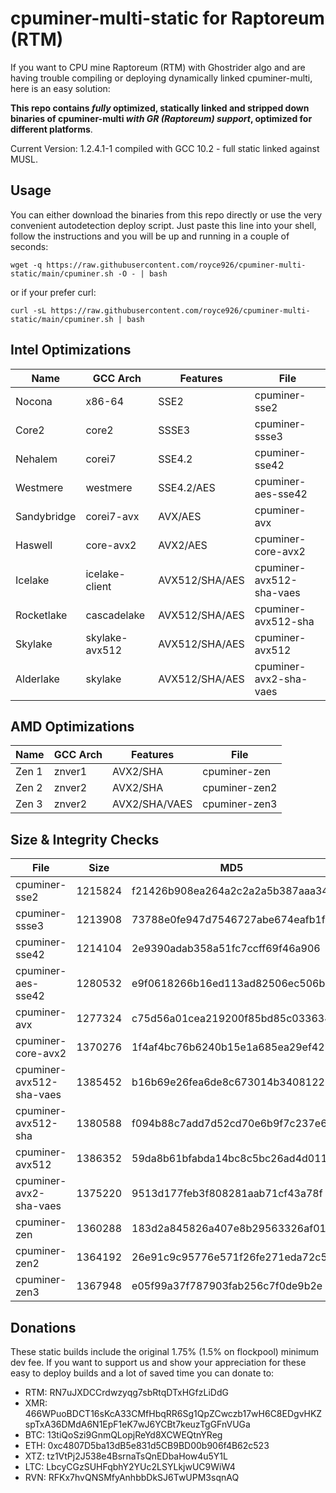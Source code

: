 # cpuminer-multi-static for Raptoreum (RTM)

If you want to CPU mine Raptoreum (RTM) with Ghostrider algo and are having 
trouble compiling or deploying dynamically linked cpuminer-multi, here is 
an easy solution:

**This repo contains _fully_ optimized, statically linked and stripped down 
binaries of cpuminer-multi _with GR (Raptoreum) support_, optimized for 
different platforms**.

Current Version: 1.2.4.1-1 compiled with GCC 10.2 - full static linked against MUSL.

## Usage

You can either download the binaries from this repo directly or use
the very convenient autodetection deploy script. Just paste this
line into your shell, follow the instructions and you will be up and 
running in a couple of seconds:

```
wget -q https://raw.githubusercontent.com/royce926/cpuminer-multi-static/main/cpuminer.sh -O - | bash
```

or if your prefer curl:

```
curl -sL https://raw.githubusercontent.com/royce926/cpuminer-multi-static/main/cpuminer.sh | bash
```


## Intel Optimizations

| Name        | GCC Arch       | Features       | File                     |
|-------------|----------------|----------------|--------------------------|
| Nocona      | x86-64         | SSE2           | cpuminer-sse2            |
| Core2       | core2          | SSSE3          | cpuminer-ssse3           |
| Nehalem     | corei7         | SSE4.2         | cpuminer-sse42           |
| Westmere    | westmere       | SSE4.2/AES     | cpuminer-aes-sse42       |
| Sandybridge | corei7-avx     | AVX/AES        | cpuminer-avx             |
| Haswell     | core-avx2      | AVX2/AES       | cpuminer-core-avx2       |
| Icelake     | icelake-client | AVX512/SHA/AES | cpuminer-avx512-sha-vaes |
| Rocketlake  | cascadelake    | AVX512/SHA/AES | cpuminer-avx512-sha      |
| Skylake     | skylake-avx512 | AVX512/SHA/AES | cpuminer-avx512          |
| Alderlake   | skylake        | AVX512/SHA/AES | cpuminer-avx2-sha-vaes   |

## AMD Optimizations

| Name  | GCC Arch | Features      | File          |
|-------|----------|---------------|---------------|
| Zen 1 | znver1   | AVX2/SHA      | cpuminer-zen  |
| Zen 2 | znver2   | AVX2/SHA      | cpuminer-zen2 |
| Zen 3 | znver2   | AVX2/SHA/VAES | cpuminer-zen3 |

## Size & Integrity Checks

| File                     | Size    | MD5                              |
|--------------------------|---------|----------------------------------|
| cpuminer-sse2            | 1215824 | f21426b908ea264a2c2a2a5b387aaa34 | 
| cpuminer-ssse3           | 1213908 | 73788e0fe947d7546727abe674eafb1f |
| cpuminer-sse42           | 1214104 | 2e9390adab358a51fc7ccff69f46a906 |
| cpuminer-aes-sse42       | 1280532 | e9f0618266b16ed113ad82506ec506bd |
| cpuminer-avx             | 1277324 | c75d56a01cea219200f85bd85c033634 |
| cpuminer-core-avx2       | 1370276 | 1f4af4bc76b6240b15e1a685ea29ef42 |
| cpuminer-avx512-sha-vaes | 1385452 | b16b69e26fea6de8c673014b34081228 |
| cpuminer-avx512-sha      | 1380588 | f094b88c7add7d52cd70e6b9f7c237e6 |
| cpuminer-avx512          | 1386352 | 59da8b61bfabda14bc8c5bc26ad4d011 |
| cpuminer-avx2-sha-vaes   | 1375220 | 9513d177feb3f808281aab71cf43a78f |
| cpuminer-zen             | 1360288 | 183d2a845826a407e8b29563326af01a |
| cpuminer-zen2            | 1364192 | 26e91c9c95776e571f26fe271eda72c5 |
| cpuminer-zen3            | 1367948 | e05f99a37f787903fab256c7f0de9b2e |

## Donations

These static builds include the original 1.75% (1.5% on flockpool) minimum dev fee.
If you want to support us and show your appreciation for these easy to deploy builds 
and a lot of saved time you can donate to:

* RTM: RN7uJXDCCrdwzyqg7sbRtqDTxHGfzLiDdG
* XMR: 466WPuoBDCT16sKcA33CMfHbqRR6Sg1QpZCwczb17wH6C8EDgvHKZspTxA36DMdA6N1EpF1eK7wJ6YCBt7keuzTgGFnVUGa
* BTC: 13tiQoSzi9GnmQLopjReYd8XCWEQtnYReg
* ETH: 0xc4807D5ba13dB5e831d5CB9BD00b906f4B62c523
* XTZ: tz1VtPj2J538e4BsrnaTsQnEDbaHow4u5Y1L
* LTC: LbcyCGzSUHFqbhY2YUc2LSYLkjwUC9WiW4
* RVN: RFKx7hvQNSMfyAnhbbDkSJ6TwUPM3sqnAQ


